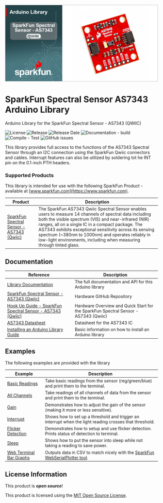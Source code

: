![SparkFun Spectral Sensor AS7343 Arduino Library](docs/images/AS7343_Arduino_Banner.png "SparkFun Spectral Sensor AS7343 Arduino Library]")

# SparkFun Spectral Sensor AS7343 Arduino Library

Arduino Library for the SparkFun Spectral Sensor - AS7343 (QWIIC)

![License](https://img.shields.io/github/license/sparkfun/SparkFun_AS7343_Arduino_Library)
![Release](https://img.shields.io/github/v/release/sparkfun/SparkFun_AS7343_Arduino_Library)
![Release Date](https://img.shields.io/github/release-date/sparkfun/SparkFun_AS7343_Arduino_Library)
![Documentation - build](https://img.shields.io/github/actions/workflow/status/sparkfun/SparkFun_AS7343_Arduino_Library/build-deploy-ghpages.yml?label=doc%20build)
![Compile - Test](https://img.shields.io/github/actions/workflow/status/sparkfun/SparkFun_AS7343_Arduino_Library/compile-sketch.yml?label=compile%20test)
![GitHub issues](https://img.shields.io/github/issues/sparkfun/SparkFun_AS7343_Arduino_Library)


This library provides full access to the functions of the AS7343 Spectral Sensor through an I2C connection using the SparkFun Qwiic connectors and cables. Interrupt features can also be utilized by soldering tot he INT pin on the 0.1-inch PTH headers.

### Supported Products
This library is intended for use with the following SparkFun Product - available at [www.sparkfun.com](https://www.sparkfun.com). 

| Product | Description|
|--|--|
|[SparkFun Spectral Sensor - AS7343 (Qwiic)](https://www.sparkfun.com/products/23220) | The SparkFun AS7343 Qwiic Spectral Sensor enables users to measure 14 channels of spectral data including both the visible spectrum (VIS) and near-infrared (NIR) ranges, all on a single IC in a compact package. The AS7343 exhibits exceptional sensitivity across its sensing spectrum (~380nm to 1000nm) and operates reliably in low-light environments, including when measuring through tinted glass.|

## Documentation

|Reference | Description |
|---|---|
|[Library Documentation](https://docs.sparkfun.com/SparkFun_AS7343_Arduino_Library/)| The full documentation and API for this Arduino library|
|[SparkFun Spectral Sensor - AS7343 (Qwiic)](https://github.com/sparkfun/SparkFun_Spectral_Sensor_Breakout_AS7343_Qwiic/)| Hardware GitHub Repository|
|[Hook Up Guide - SparkFun Spectral Sensor - AS7343 (Qwiic)](https://docs.sparkfun.com/SparkFun_Spectral_Sensor_Breakout_AS7343_Qwiic/) | Hardware Overview and Quick Start for the SparkFun Spectral Sensor - AS7343 (Qwiic)|
|[AS7343 Datasheet](https://cdn.sparkfun.com/assets/e/f/3/6/c/AS7343_DS001046_6-00.pdf) | Datasheet for the AS7343 IC|
|[Installing an Arduino Library Guide](https://learn.sparkfun.com/tutorials/installing-an-arduino-library)| Basic information on how to install an Arduino library|

## Examples

The following examples are provided with the library

| Example | Description |
|---|---|
|[Basic Readings](examples/Example_01_BasicReadings/Example_01_BasicReadings.ino)| Take basic readings from the sensor (reg/green/blue) and print them to the terminal.|
|[All Channels](examples/Example_02_AllChannels/Example_02_AllChannels.ino)| Take readings of all channels of data from the sensor and print them to the terminal.|
|[Gain](examples/Example_03_Gain/Example_03_Gain.ino)| Demonstrates how to adjust the gain of the sensor (making it more or less sensitive).|
|[Interrupt](examples/Example_04_Interrupt)| Shows how to set up a threshold and trigger an interrupt when the light reading crosses that threshold.|
|[Flicker Detection](examples/Example_05_FlickerDetection/Example_05_FlickerDetection.ino)| Demonstrates how to setup and use flicker detection. Prints status of detection to terminal. |
|[Sleep](examples/Example_06_Sleep/Example_06_Sleep.ino)| Shows how to put the sensor into sleep while not taking a reading to save power.|
|[Web Terminal Bar Graphs](examples/Example_07_WebTerminal_BarGraphs/Example_07_WebTerminal_BarGraphs.ino)| Outputs data in CSV to match nicely with the [SparkFun WebSerialPlotter tool](https://docs.sparkfun.com/SparkFun_WebSerialPlotter/).|



## License Information

This product is ***open source***!

This product is licensed using the [MIT Open Source License](https://opensource.org/license/mit).

[def]: examples